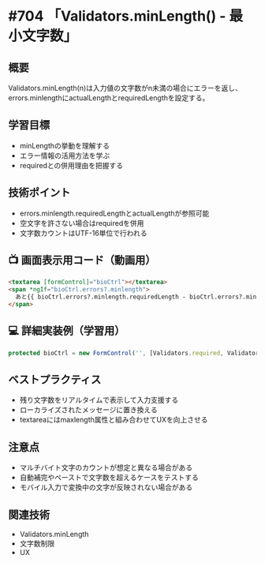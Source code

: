 # #704 「Validators.minLength() - 最小文字数」

## 概要
Validators.minLength(n)は入力値の文字数がn未満の場合にエラーを返し、errors.minlengthにactualLengthとrequiredLengthを設定する。

## 学習目標
- minLengthの挙動を理解する
- エラー情報の活用方法を学ぶ
- requiredとの併用理由を把握する

## 技術ポイント
- errors.minlength.requiredLengthとactualLengthが参照可能
- 空文字を許さない場合はrequiredを併用
- 文字数カウントはUTF-16単位で行われる

## 📺 画面表示用コード（動画用）
```html
<textarea [formControl]="bioCtrl"></textarea>
<span *ngIf="bioCtrl.errors?.minlength">
  あと{{ bioCtrl.errors?.minlength.requiredLength - bioCtrl.errors?.minlength.actualLength }}文字
</span>
```

## 💻 詳細実装例（学習用）
```typescript
protected bioCtrl = new FormControl('', [Validators.required, Validators.minLength(50)]);
```

## ベストプラクティス
- 残り文字数をリアルタイムで表示して入力支援する
- ローカライズされたメッセージに置き換える
- textareaにはmaxlength属性と組み合わせてUXを向上させる

## 注意点
- マルチバイト文字のカウントが想定と異なる場合がある
- 自動補完やペーストで文字数を超えるケースをテストする
- モバイル入力で変換中の文字が反映されない場合がある

## 関連技術
- Validators.minLength
- 文字数制限
- UX
